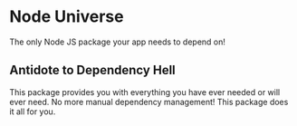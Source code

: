 
# Node Universe

The only Node JS package your app needs to depend on!


## Antidote to Dependency Hell

This package provides you with everything you have ever needed or will ever need. No more manual dependency management! This package does it all for you.


